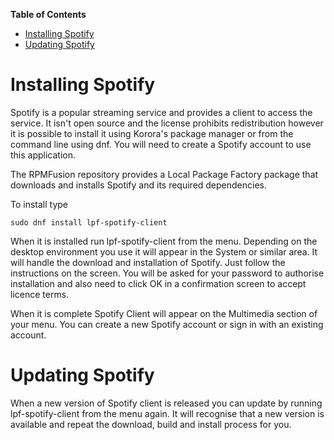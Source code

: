 **Table of Contents**  

- [Installing Spotify](#installing-spotify)
- [Updating Spotify](#updating-spotify)


<a name="installing-spotify"></a>
# Installing Spotify

Spotify is a popular streaming service and provides a client to access the service. It isn't open source and the license prohibits redistribution however it is possible to install it using Korora's package manager or from the command line using dnf. You will need to create a Spotify account to use this application.

The RPMFusion repository provides a Local Package Factory package that downloads and installs Spotify and its required dependencies.

To install type 
```
sudo dnf install lpf-spotify-client
```
When it is installed run lpf-spotify-client from the menu. Depending on the desktop environment you use it will appear in the System or similar area. It will handle the download and installation of Spotify. Just follow the instructions on the screen. You will be asked for your password to authorise installation and also need to click OK in a confirmation screen to accept licence terms. 

When it is complete Spotify Client will appear on the Multimedia section of your menu. You can create a new Spotify account or sign in with an existing account.

<a name="updating-spotify"></a>
# Updating Spotify

When a new version of Spotify client is released you can update by running lpf-spotify-client from the menu again. It will recognise that a new version is available and repeat the download, build and install process for you.
